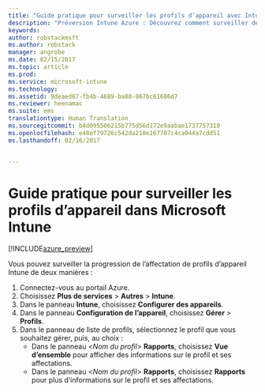 ```yaml
---
title: "Guide pratique pour surveiller les profils d’appareil avec Intune | Préversion Intune Azure | Microsoft Docs"
description: "Préversion Intune Azure : Découvrez comment surveiller des profils d’appareil Intune attribués."
keywords: 
author: robstackmsft
ms.author: robstack
manager: angrobe
ms.date: 02/15/2017
ms.topic: article
ms.prod: 
ms.service: microsoft-intune
ms.technology: 
ms.assetid: 9deaed87-fb4b-4689-ba88-067bc61686d7
ms.reviewer: heenamac
ms.suite: ems
translationtype: Human Translation
ms.sourcegitcommit: b4d095506215b775d56d172e9aabae1737757310
ms.openlocfilehash: e48ef79726c542da210e167707c4ca044a7cdd51
ms.lasthandoff: 02/16/2017


---
```


# <a name="how-to-monitor-device-profiles-in-microsoft-intune"></a>Guide pratique pour surveiller les profils d’appareil dans Microsoft Intune

[!INCLUDE[azure_preview](../includes/azure_preview.md)]

Vous pouvez surveiller la progression de l’affectation de profils d’appareil Intune de deux manières :


1. Connectez-vous au portail Azure.
2. Choisissez **Plus de services** > **Autres** > **Intune**.
3. Dans le panneau **Intune**, choisissez **Configurer des appareils**.
2. Dans le panneau **Configuration de l’appareil**, choisissez **Gérer** > **Profils**.
2. Dans le panneau de liste de profils, sélectionnez le profil que vous souhaitez gérer, puis, au choix :
    - Dans le panneau <*Nom du profil*> **Rapports**, choisissez **Vue d’ensemble** pour afficher des informations sur le profil et ses affectations.
    - Dans le panneau <*Nom du profil*> **Rapports**, choisissez **Rapports** pour plus d’informations sur le profil et ses affectations.

